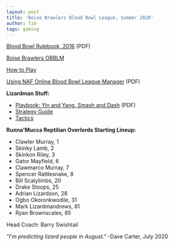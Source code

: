 ```yaml
---
layout: post
title: 'Boise Brawlers Blood Bowl League, Summer 2020'
author: Tim
tags: gaming
---
```


[Blood Bowl Rulebook, 2016](../../../../../_ref/bloodbowl/BloodBowl2016.pdf) (PDF)  

[Boise Brawlers OBBLM](https://boise-brawlers.obblm.com/)  

[How to Play](https://www.bloodbowl.com/how-to-play/)  

[Using NAF Online Blood Bowl League Manager](../../../../../_ref/bloodbowl/Using-NAF-OBBLM.pdf) (PDF)  

**Lizardman Stuff:**
* [Playbook: Yin and Yang, Smash and Dash](../../../../../_ref/bloodbowl/Lizardmen.pdf) (PDF)  
* [Strategy Guide](http://www.bbpb.de/lizardman-strategy-guide)  
* [Tactics](https://bbtactics.com/lizardmen-teams/)  

**Runna'Mucca Reptilian Overlords Starting Lineup:**
* Clawler Murray, 1
* Skinky Lamb, 2
* Skinkon Riley, 3
* Gator Mayfield, 6
* Clawmarco Murray, 7
* Spencer Rattlesnake, 8
* Bill Scalylimbs, 20
* Drake Stoops, 25
* Adrian Lizardson, 28
* Ogbo Okoronkwodile, 31
* Mark Lizardmandrews, 81
* Ryan Brownscales, 85  

Head Coach: Barry Swishtail  

*"I'm predicting lizard people in August."* -Dave Carter, July 2020